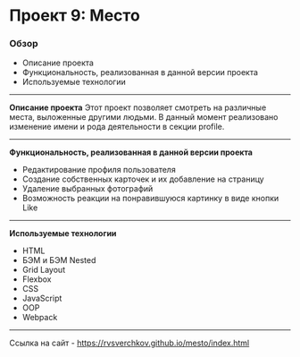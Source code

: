 # Проект 9: Место

### Обзор
* Описание проекта
* Функциональность, реализованная в данной версии проекта
* Используемые технологии
****
**Описание проекта**
Этот проект позволяет смотреть на различные места, выложенные другими людьми. В данный момент реализовано изменение
имени и рода деятельности в секции profile.
****
**Функциональность, реализованная в данной версии проекта**
* Редактирование профиля пользователя
* Создание собственных карточек и их добавление на страницу
* Удаление выбранных фотографий
* Возможность реакции на понравившуюся картинку в виде кнопки Like
****
**Используемые технологии**
* HTML
* БЭМ и БЭМ Nested
* Grid Layout
* Flexbox
* CSS
* JavaScript
* OOP
* Webpack
****
Ссылка на сайт - https://rvsverchkov.github.io/mesto/index.html